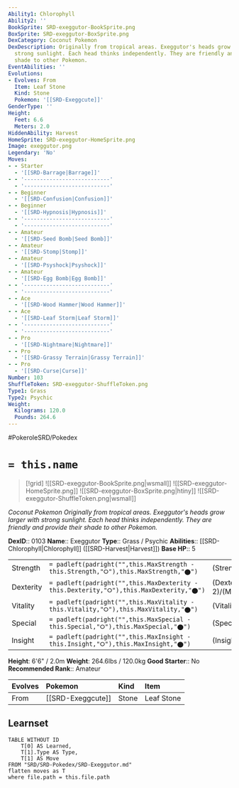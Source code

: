 ```yaml
---
Ability1: Chlorophyll
Ability2: ''
BookSprite: SRD-exeggutor-BookSprite.png
BoxSprite: SRD-exeggutor-BoxSprite.png
DexCategory: Coconut Pokemon
DexDescription: Originally from tropical areas. Exeggutor's heads grow larger with
  strong sunlight. Each head thinks independently. They are friendly and provide their
  shade to other Pokemon.
EventAbilities: ''
Evolutions:
- Evolves: From
  Item: Leaf Stone
  Kind: Stone
  Pokemon: '[[SRD-Exeggcute]]'
GenderType: ''
Height:
  Feet: 6.6
  Meters: 2.0
HiddenAbility: Harvest
HomeSprite: SRD-exeggutor-HomeSprite.png
Image: exeggutor.png
Legendary: 'No'
Moves:
- - Starter
  - '[[SRD-Barrage|Barrage]]'
- - '---------------------------'
  - '---------------------------'
- - Beginner
  - '[[SRD-Confusion|Confusion]]'
- - Beginner
  - '[[SRD-Hypnosis|Hypnosis]]'
- - '---------------------------'
  - '---------------------------'
- - Amateur
  - '[[SRD-Seed Bomb|Seed Bomb]]'
- - Amateur
  - '[[SRD-Stomp|Stomp]]'
- - Amateur
  - '[[SRD-Psyshock|Psyshock]]'
- - Amateur
  - '[[SRD-Egg Bomb|Egg Bomb]]'
- - '---------------------------'
  - '---------------------------'
- - Ace
  - '[[SRD-Wood Hammer|Wood Hammer]]'
- - Ace
  - '[[SRD-Leaf Storm|Leaf Storm]]'
- - '---------------------------'
  - '---------------------------'
- - Pro
  - '[[SRD-Nightmare|Nightmare]]'
- - Pro
  - '[[SRD-Grassy Terrain|Grassy Terrain]]'
- - Pro
  - '[[SRD-Curse|Curse]]'
Number: 103
ShuffleToken: SRD-exeggutor-ShuffleToken.png
Type1: Grass
Type2: Psychic
Weight:
  Kilograms: 120.0
  Pounds: 264.6
---
```


#PokeroleSRD/Pokedex

# `= this.name`

> [!grid]
> ![[SRD-exeggutor-BookSprite.png|wsmall]]
> ![[SRD-exeggutor-HomeSprite.png]]
> ![[SRD-exeggutor-BoxSprite.png|htiny]]
> ![[SRD-exeggutor-ShuffleToken.png|wsmall]]


*Coconut Pokemon*
*Originally from tropical areas. Exeggutor's heads grow larger with strong sunlight. Each head thinks independently. They are friendly and provide their shade to other Pokemon.*

**DexID**:: 0103
**Name**:: Exeggutor
**Type**:: Grass / Psychic
**Abilities**:: [[SRD-Chlorophyll|Chlorophyll]] ([[SRD-Harvest|Harvest]])
**Base HP**:: 5

|           |                                                                                        |                                          |
| --------- | -------------------------------------------------------------------------------------- | ---------------------------------------- |
| Strength  | `= padleft(padright("",this.MaxStrength - this.Strength,"⭘"),this.MaxStrength,"⬤")`    | (Strength::3)/(MaxStrength::6)   |
| Dexterity | `= padleft(padright("",this.MaxDexterity - this.Dexterity,"⭘"),this.MaxDexterity,"⬤")` | (Dexterity:: 2)/(MaxDexterity::4) |
| Vitality  | `= padleft(padright("",this.MaxVitality - this.Vitality,"⭘"),this.MaxVitality,"⬤")`    | (Vitality::2)/(MaxVitality::5)   |
| Special   | `= padleft(padright("",this.MaxSpecial - this.Special,"⭘"),this.MaxSpecial,"⬤")`       | (Special::3)/(MaxSpecial::7)     |
| Insight   | `= padleft(padright("",this.MaxInsight - this.Insight,"⭘"),this.MaxInsight,"⬤")`       | (Insight::2)/(MaxInsight::5)     |

**Height**: 6'6" / 2.0m
**Weight**: 264.6lbs / 120.0kg
**Good Starter**:: No
**Recommended Rank**:: Amateur

| Evolves   | Pokemon           | Kind   | Item       |
|:----------|:------------------|:-------|:-----------|
| From      | [[SRD-Exeggcute]] | Stone  | Leaf Stone |

## Learnset

```dataview
TABLE WITHOUT ID
    T[0] AS Learned,
    T[1].Type AS Type,
    T[1] AS Move
FROM "SRD/SRD-Pokedex/SRD-Exeggutor.md"
flatten moves as T
where file.path = this.file.path
```
